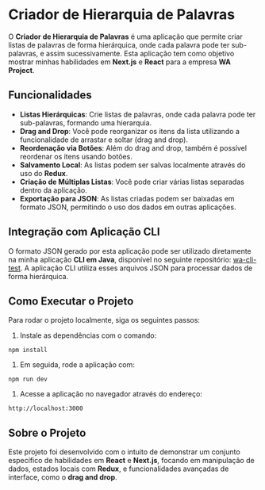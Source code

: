 # Criador de Hierarquia de Palavras

O **Criador de Hierarquia de Palavras** é uma aplicação que permite criar listas de palavras de forma hierárquica, onde cada palavra pode ter sub-palavras, e assim sucessivamente. Esta aplicação tem como objetivo mostrar minhas habilidades em **Next.js** e **React** para a empresa **WA Project**.

## Funcionalidades

- **Listas Hierárquicas**: Crie listas de palavras, onde cada palavra pode ter sub-palavras, formando uma hierarquia.
- **Drag and Drop**: Você pode reorganizar os itens da lista utilizando a funcionalidade de arrastar e soltar (drag and drop).
- **Reordenação via Botões**: Além do drag and drop, também é possível reordenar os itens usando botões.
- **Salvamento Local**: As listas podem ser salvas localmente através do uso do **Redux**.
- **Criação de Múltiplas Listas**: Você pode criar várias listas separadas dentro da aplicação.
- **Exportação para JSON**: As listas criadas podem ser baixadas em formato JSON, permitindo o uso dos dados em outras aplicações.

## Integração com Aplicação CLI

O formato JSON gerado por esta aplicação pode ser utilizado diretamente na minha aplicação **CLI em Java**, disponível no seguinte repositório: [wa-cli-test](https://github.com/drusco/wa-cli-test). A aplicação CLI utiliza esses arquivos JSON para processar dados de forma hierárquica.

## Como Executar o Projeto

Para rodar o projeto localmente, siga os seguintes passos:

1.  Instale as dependências com o comando:

```
npm install
```

1.  Em seguida, rode a aplicação com:

```
npm run dev
```

1.  Acesse a aplicação no navegador através do endereço:

```
http://localhost:3000
```

## Sobre o Projeto

Este projeto foi desenvolvido com o intuito de demonstrar um conjunto específico de habilidades em **React** e **Next.js**, focando em manipulação de dados, estados locais com **Redux**, e funcionalidades avançadas de interface, como o **drag and drop**.
